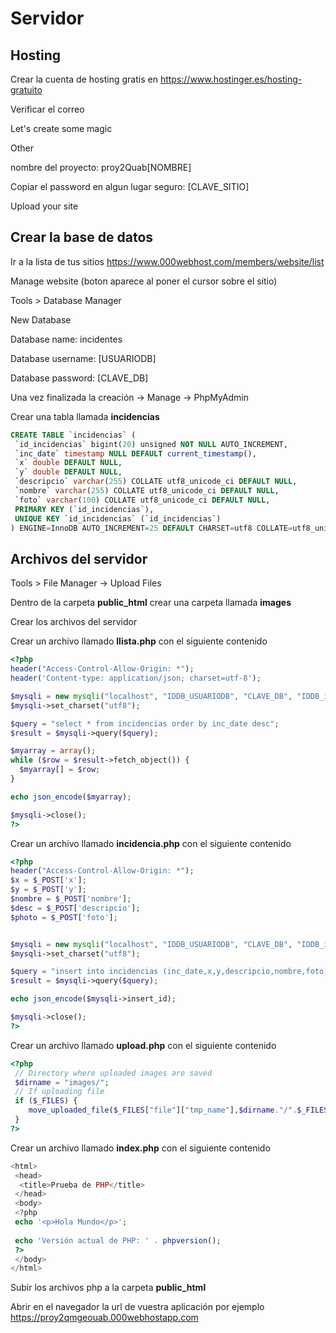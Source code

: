 # Servidor

## Hosting 

Crear la cuenta de hosting gratis en https://www.hostinger.es/hosting-gratuito

Verificar el correo

Let's create some magic

Other

nombre del proyecto: proy2Quab[NOMBRE]

Copiar el password en algun lugar seguro: [CLAVE_SITIO]

Upload your site

## Crear la base de datos

Ir a la lista de tus sitios https://www.000webhost.com/members/website/list

Manage website (boton aparece al poner el cursor sobre el sitio)

Tools > Database Manager

New Database

Database name: incidentes

Database username: [USUARIODB]

Database password: [CLAVE_DB]

Una vez finalizada la creación -> Manage -> PhpMyAdmin 

Crear una tabla llamada **incidencias**

``` sql
CREATE TABLE `incidencias` (
 `id_incidencias` bigint(20) unsigned NOT NULL AUTO_INCREMENT,
 `inc_date` timestamp NULL DEFAULT current_timestamp(),
 `x` double DEFAULT NULL,
 `y` double DEFAULT NULL,
 `descripcio` varchar(255) COLLATE utf8_unicode_ci DEFAULT NULL,
 `nombre` varchar(255) COLLATE utf8_unicode_ci DEFAULT NULL,
 `foto` varchar(100) COLLATE utf8_unicode_ci DEFAULT NULL,
 PRIMARY KEY (`id_incidencias`),
 UNIQUE KEY `id_incidencias` (`id_incidencias`)
) ENGINE=InnoDB AUTO_INCREMENT=25 DEFAULT CHARSET=utf8 COLLATE=utf8_unicode_ci
``` 

## Archivos del servidor

Tools > File Manager -> Upload Files

Dentro de la carpeta **public_html** crear una carpeta llamada **images**

Crear los archivos del servidor

Crear un archivo llamado **llista.php** con el siguiente contenido

``` php
<?php
header("Access-Control-Allow-Origin: *");
header('Content-type: application/json; charset=utf-8');

$mysqli = new mysqli("localhost", "IDDB_USUARIODB", "CLAVE_DB", "IDDB_incidentes") or die ("No puc connectar-me");
$mysqli->set_charset("utf8");

$query = "select * from incidencias order by inc_date desc";
$result = $mysqli->query($query);

$myarray = array();
while ($row = $result->fetch_object()) {
  $myarray[] = $row;
}

echo json_encode($myarray);

$mysqli->close();
?>
```

Crear un archivo llamado **incidencia.php** con el siguiente contenido

``` php
<?php
header("Access-Control-Allow-Origin: *");
$x = $_POST['x'];
$y = $_POST['y'];
$nombre = $_POST['nombre'];
$desc = $_POST['descripcio'];
$photo = $_POST['foto'];


$mysqli = new mysqli("localhost", "IDDB_USUARIODB", "CLAVE_DB", "IDDB_incidentes") or die ("No puc connectar-me");
$mysqli->set_charset("utf8");

$query = "insert into incidencias (inc_date,x,y,descripcio,nombre,foto) values (now(),".$x.",".$y.",'".$desc."','".$nombre."','".$photo."')";
$result = $mysqli->query($query);

echo json_encode($mysqli->insert_id);

$mysqli->close();
?>
```

Crear un archivo llamado **upload.php** con el siguiente contenido

``` php
<?php 
 // Directory where uploaded images are saved
 $dirname = "images/"; 
 // If uploading file
 if ($_FILES) {
    move_uploaded_file($_FILES["file"]["tmp_name"],$dirname."/".$_FILES["file"]["name"]);
 }
?>
```

Crear un archivo llamado **index.php** con el siguiente contenido

``` php
<html>
 <head>
  <title>Prueba de PHP</title>
 </head>
 <body>
 <?php 
 echo '<p>Hola Mundo</p>'; 
 
 echo 'Versión actual de PHP: ' . phpversion();
 ?>
 </body>
</html>
```

Subir los archivos php a la carpeta **public_html**

Abrir en el navegador la url de vuestra aplicación por ejemplo https://proy2qmgeouab.000webhostapp.com

